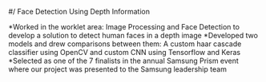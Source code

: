 #/ Face Detection Using Depth Information

*Worked in the worklet area: Image Processing and Face Detection to develop a solution to detect human faces in a depth image
*Developed two models and drew comparisons between them: A custom haar cascade classifier using OpenCV and custom CNN using Tensorflow and Keras
*Selected as one of the 7 finalists in the annual Samsung Prism event where our project was presented to the Samsung leadership team
